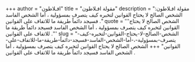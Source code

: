 +++
author = "افـلاطون"
title = "مقولة افـلاطون"
description = "مقولة افـلاطون: الشخص الصالح لا يحتاج القوانين لتخبره كيف يتصرف بمسؤولية ، أما الشخص الفاسد فسيجد دائماً طريقة ما للاتفاف على القوانين ."
quote = '''الشخص الصالح لا يحتاج القوانين لتخبره كيف يتصرف بمسؤولية ، أما الشخص الفاسد فسيجد دائماً طريقة ما للاتفاف على القوانين .'''
slug = "الشخص-الصالح-لا-يحتاج-القوانين-لتخبره-كيف-يتصرف-بمسؤولية-،-أما-الشخص-الفاسد-فسيجد-دائماً-طريقة-ما-للاتفاف-على-القوانين"
+++
الشخص الصالح لا يحتاج القوانين لتخبره كيف يتصرف بمسؤولية ، أما الشخص الفاسد فسيجد دائماً طريقة ما للاتفاف على القوانين .

